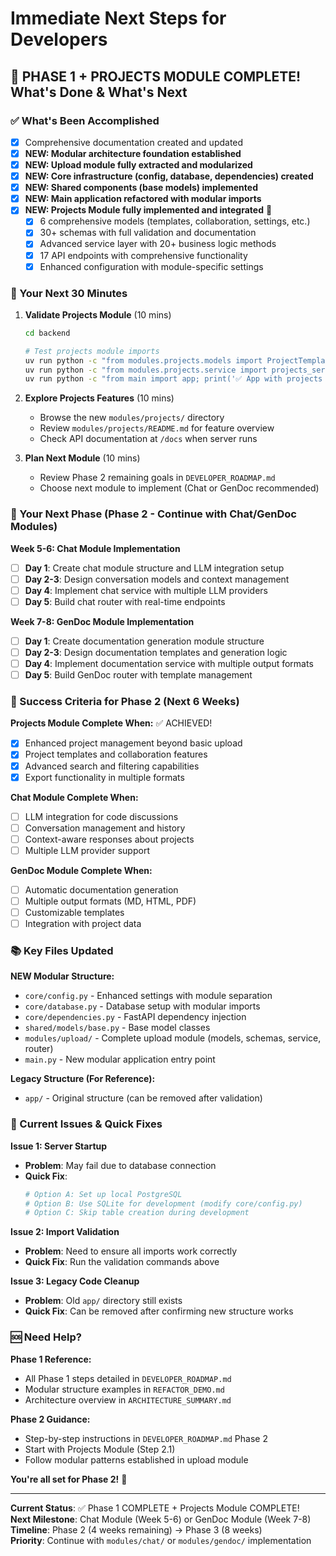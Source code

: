 # Immediate Next Steps for Developers

## 🎉 PHASE 1 + PROJECTS MODULE COMPLETE! What's Done & What's Next

### ✅ What's Been Accomplished
- [x] Comprehensive documentation created and updated
- [x] **NEW: Modular architecture foundation established**
- [x] **NEW: Upload module fully extracted and modularized**
- [x] **NEW: Core infrastructure (config, database, dependencies) created**
- [x] **NEW: Shared components (base models) implemented**
- [x] **NEW: Main application refactored with modular imports**
- [x] **NEW: Projects Module fully implemented and integrated** 🎉
  - [x] 6 comprehensive models (templates, collaboration, settings, etc.)
  - [x] 30+ schemas with full validation and documentation
  - [x] Advanced service layer with 20+ business logic methods
  - [x] 17 API endpoints with comprehensive functionality
  - [x] Enhanced configuration with module-specific settings

### 🎯 Your Next 30 Minutes

1. **Validate Projects Module** (10 mins)
   ```bash
   cd backend
   
   # Test projects module imports
   uv run python -c "from modules.projects.models import ProjectTemplate; print('✅ Projects models work')"
   uv run python -c "from modules.projects.service import projects_service; print('✅ Projects service works')"
   uv run python -c "from main import app; print('✅ App with projects module works')"
   ```

2. **Explore Projects Features** (10 mins)
   - Browse the new `modules/projects/` directory
   - Review `modules/projects/README.md` for feature overview
   - Check API documentation at `/docs` when server runs

3. **Plan Next Module** (10 mins)
   - Review Phase 2 remaining goals in `DEVELOPER_ROADMAP.md`
   - Choose next module to implement (Chat or GenDoc recommended)

### 🚀 Your Next Phase (Phase 2 - Continue with Chat/GenDoc Modules)

**Week 5-6: Chat Module Implementation**
- [ ] **Day 1**: Create chat module structure and LLM integration setup
- [ ] **Day 2-3**: Design conversation models and context management
- [ ] **Day 4**: Implement chat service with multiple LLM providers
- [ ] **Day 5**: Build chat router with real-time endpoints

**Week 7-8: GenDoc Module Implementation**
- [ ] **Day 1**: Create documentation generation module structure
- [ ] **Day 2-3**: Design documentation templates and generation logic
- [ ] **Day 4**: Implement documentation service with multiple output formats
- [ ] **Day 5**: Build GenDoc router with template management

### 🎯 Success Criteria for Phase 2 (Next 6 Weeks)

**Projects Module Complete When:** ✅ ACHIEVED!
- [x] Enhanced project management beyond basic upload
- [x] Project templates and collaboration features  
- [x] Advanced search and filtering capabilities
- [x] Export functionality in multiple formats

**Chat Module Complete When:**
- [ ] LLM integration for code discussions
- [ ] Conversation management and history
- [ ] Context-aware responses about projects
- [ ] Multiple LLM provider support

**GenDoc Module Complete When:**
- [ ] Automatic documentation generation
- [ ] Multiple output formats (MD, HTML, PDF)
- [ ] Customizable templates
- [ ] Integration with project data

### 📚 Key Files Updated

**NEW Modular Structure:**
- `core/config.py` - Enhanced settings with module separation
- `core/database.py` - Database setup with modular imports
- `core/dependencies.py` - FastAPI dependency injection
- `shared/models/base.py` - Base model classes
- `modules/upload/` - Complete upload module (models, schemas, service, router)
- `main.py` - New modular application entry point

**Legacy Structure (For Reference):**
- `app/` - Original structure (can be removed after validation)

### 🔧 Current Issues & Quick Fixes

**Issue 1: Server Startup**
- **Problem**: May fail due to database connection
- **Quick Fix**: 
  ```bash
  # Option A: Set up local PostgreSQL
  # Option B: Use SQLite for development (modify core/config.py)
  # Option C: Skip table creation during development
  ```

**Issue 2: Import Validation**
- **Problem**: Need to ensure all imports work correctly
- **Quick Fix**: Run the validation commands above

**Issue 3: Legacy Code Cleanup**
- **Problem**: Old `app/` directory still exists
- **Quick Fix**: Can be removed after confirming new structure works

### 🆘 Need Help?

**Phase 1 Reference:**
- All Phase 1 steps detailed in `DEVELOPER_ROADMAP.md`
- Modular structure examples in `REFACTOR_DEMO.md`
- Architecture overview in `ARCHITECTURE_SUMMARY.md`

**Phase 2 Guidance:**
- Step-by-step instructions in `DEVELOPER_ROADMAP.md` Phase 2
- Start with Projects Module (Step 2.1)
- Follow modular patterns established in upload module

**You're all set for Phase 2!** 🚀

---

**Current Status**: ✅ Phase 1 COMPLETE + Projects Module COMPLETE!  
**Next Milestone**: Chat Module (Week 5-6) or GenDoc Module (Week 7-8)  
**Timeline**: Phase 2 (4 weeks remaining) → Phase 3 (8 weeks)  
**Priority**: Continue with `modules/chat/` or `modules/gendoc/` implementation 